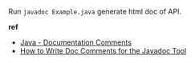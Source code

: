 
Run `javadoc Example.java` generate html doc of API.

**ref**

* [Java - Documentation Comments](https://www.tutorialspoint.com/java/java_documentation.htm)
* [How to Write Doc Comments for the Javadoc Tool](https://www.oracle.com/technical-resources/articles/java/javadoc-tool.html)
